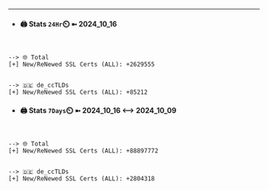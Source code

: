 

---
- #### 🖨️ **Stats** `24Hr`⏲️ ➼ 2024_10_16
```console


--> 🌐 Total
[+] New/ReNewed SSL Certs (ALL): +2629555


--> 🇩🇪 de_ccTLDs
[+] New/ReNewed SSL Certs (ALL): +85212

```

- #### 🖨️ **Stats** `7Days`⏲️ ➼ 2024_10_16 <--> 2024_10_09
```console


--> 🌐 Total
[+] New/ReNewed SSL Certs (ALL): +88897772


--> 🇩🇪 de_ccTLDs
[+] New/ReNewed SSL Certs (ALL): +2804318

```

